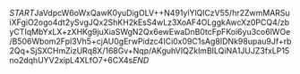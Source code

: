 $START$JaVdpcW6oWxQawK0yuDigOLV++N491ylYlQlCzV55/hr2ZwmMARSuiXFgiO2ogo4dt2ySvgJQx2ShKH2kEsS4wLz3XoAF4OLggkAwcXz0PCQ4/zbyCTIqMbYxLX+zXHKg9juXiaSWgN2Qx6ewEwaDnB0tcFpFKoi6yu3co6lWOe/B506Wbom2Fpl3Vh5+cjAU0gErwPidzc4ICi0x09C1sAg8IDNk98upau9Jf+rb2Qq+SjSXCHmZizURq8X/168Gv+Nqp/AKguhVIQZklmBILQiNA1JUJZ3fxLP15no2dqhUYV2xipL4XLfO7+6CX4s$END$